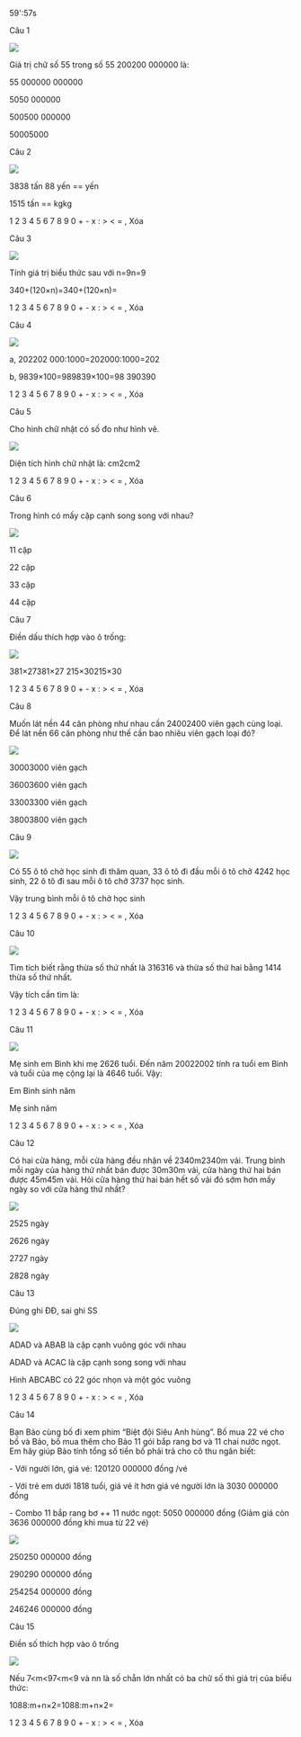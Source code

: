 59':57s

Câu 1

![](https://onthi123.vn/public/uploads/1h/tt1.jpg)

Giá trị chữ số 55 trong số 55 200200 000000 là:

55 000000 000000

5050 000000

500500 000000

50005000

Câu 2

![](https://onthi123.vn/public/uploads/1h/tt2.png)

3838 tấn 88 yến ==  yến

1515 tấn == kgkg

1 2 3 4 5 6 7 8 9 0 + - x : > < = , Xóa

Câu 3

![](https://onthi123.vn/public/uploads/1h/tt2_2.png)

Tính giá trị biểu thức sau với n=9n=9

340+(120×n)=340+(120×n)=  

1 2 3 4 5 6 7 8 9 0 + - x : > < = , Xóa

Câu 4

![](https://onthi123.vn/public/uploads/1h/tt4.png)

a, 202202 000:1000=202000:1000=202   

b, 9839×100=989839×100=98 390390   

1 2 3 4 5 6 7 8 9 0 + - x : > < = , Xóa

Câu 5

Cho hình chữ nhật có số đo như hình vẽ. 

![](https://onthi123.vn/public/uploads/1h/tt5.png)

Diện tích hình chữ nhật là:  cm2cm2

1 2 3 4 5 6 7 8 9 0 + - x : > < = , Xóa

Câu 6

Trong hình có mấy cặp cạnh song song với nhau?

![](https://onthi123.vn/public/uploads/1h/tt6.png)

11 cặp

22 cặp

33 cặp

44 cặp

Câu 7

Điền dấu thích hợp vào ô trống:

![](https://onthi123.vn/public/uploads/1h/tt7.png)

381×27381×27 215×30215×30

1 2 3 4 5 6 7 8 9 0 + - x : > < = , Xóa

Câu 8

Muốn lát nền 44 căn phòng như nhau cần 24002400 viên gạch cùng loại. Để lát nền 66 căn phòng như thế cần bao nhiêu viên gạch loại đó?

![](https://onthi123.vn/public/uploads/1h/tt8.jpg)

30003000 viên gạch

36003600 viên gạch

33003300 viên gạch

38003800 viên gạch

Câu 9

![](https://onthi123.vn/public/uploads/1h/tt9.png)

Có 55 ô tô chở học sinh đi thăm quan, 33 ô tô đi đầu mỗi ô tô chở 4242 học sinh, 22 ô tô đi sau mỗi ô tô chở 3737 học sinh. 

Vậy trung bình mỗi ô tô chở  học sinh

1 2 3 4 5 6 7 8 9 0 + - x : > < = , Xóa

Câu 10

![](https://onthi123.vn/public/uploads/1h/tt10.png)

Tìm tích biết rằng thừa số thứ nhất là 316316 và thừa số thứ hai bằng 1414 thừa số thứ nhất. 

Vậy tích cần tìm là:  

1 2 3 4 5 6 7 8 9 0 + - x : > < = , Xóa

Câu 11

![](https://onthi123.vn/public/uploads/1h/tt11.png)

Mẹ sinh em Bình khi mẹ 2626 tuổi. Đến năm 20022002 tính ra tuổi em Bình và tuổi của mẹ cộng lại là 4646 tuổi. Vậy:

Em Bình sinh năm  

Mẹ sinh năm  

1 2 3 4 5 6 7 8 9 0 + - x : > < = , Xóa

Câu 12

Có hai cửa hàng, mỗi cửa hàng đều nhận về 2340m2340m vải. Trung bình mỗi ngày của hàng thứ nhất bán được 30m30m vải, cửa hàng thứ hai bán được 45m45m vải. Hỏi cửa hàng thứ hai bán hết số vải đó sớm hơn mấy ngày so với cửa hàng thứ nhất?

![](https://onthi123.vn/public/uploads/1h/tt12.png)

2525 ngày

2626 ngày

2727 ngày

2828 ngày

Câu 13

Đúng ghi ĐĐ, sai ghi SS

![](https://onthi123.vn/public/uploads/1h/tt13.png)

ADAD và ABAB là cặp cạnh vuông góc với nhau 

ADAD và ACAC là cặp cạnh song song với nhau  

Hình ABCABC có 22 góc nhọn và một góc vuông  

1 2 3 4 5 6 7 8 9 0 + - x : > < = , Xóa

Câu 14

Bạn Bảo cùng bố đi xem phim “Biệt đội Siêu Anh hùng”. Bố mua 22 vé cho bố và Bảo, bố mua thêm cho Bảo 11 gói bắp rang bơ và 11 chai nước ngọt. Em hãy giúp Bảo tính tổng số tiền bố phải trả cho cô thu ngân biết:

\- Với người lớn, giá vé: 120120 000000 đồng /vé

\- Với trẻ em dưới 1818 tuổi, giá vé ít hơn giá vé người lớn là 3030 000000 đồng

\- Combo 11 bắp rang bơ ++ 11 nước ngọt: 5050 000000 đồng (Giảm giá còn 3636 000000 đồng khi mua từ 22 vé)

![](https://onthi123.vn/public/uploads/1h/tt14.png)

250250 000000 đồng

290290 000000 đồng

254254 000000 đồng

246246 000000 đồng

Câu 15

Điền số thích hợp vào ô trống

![](https://onthi123.vn/public/uploads/1h/tt15.png)

Nếu 7<m<97<m<9 và nn là số chẵn lớn nhất có ba chữ số thì giá trị của biểu thức:

1088:m+n×2=1088:m+n×2=

1 2 3 4 5 6 7 8 9 0 + - x : > < = , Xóa
